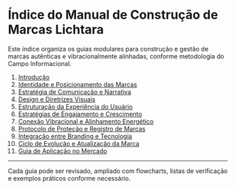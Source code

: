 # Índice do Manual de Construção de Marcas Lichtara

Este índice organiza os guias modulares para construção e gestão de marcas autênticas e vibracionalmente alinhadas, conforme metodologia do Campo Informacional.

1. [Introdução](01-introducao.md)
2. [Identidade e Posicionamento das Marcas](02-identidade-posicionamento.md)
3. [Estratégia de Comunicação e Narrativa](03-comunicacao-narrativa.md)
4. [Design e Diretrizes Visuais](04-design-diretrizes-visuais.md)
5. [Estruturação da Experiência do Usuário](05-experiencia-usuario.md)
6. [Estratégias de Engajamento e Crescimento](06-engajamento-crescimento.md)
7. [Conexão Vibracional e Alinhamento Energético](07-conexao-vibracional-alinhamento.md)
8. [Protocolo de Proteção e Registro de Marcas](08-protecao-registro.md)
9. [Integração entre Branding e Tecnologia](09-branding-tecnologia.md)
10. [Ciclo de Evolução e Atualização da Marca](10-evolucao-atualizacao.md)
11. [Guia de Aplicação no Mercado](11-aplicacao-mercado.md)

---

Cada guia pode ser revisado, ampliado com flowcharts, listas de verificação e exemplos práticos conforme necessário.
